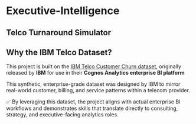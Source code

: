 # Executive-Intelligence
## Telco Turnaround Simulator 


## Why the IBM Telco Dataset?

This project is built on the [IBM Telco Customer Churn dataset](https://www.ibm.com/docs/en/cognos-analytics/11.1.0?topic=samples-telco-customer-churn), originally released by **IBM** for use in their **Cognos Analytics enterprise BI platform**

This synthetic, enterprise-grade dataset was designed by IBM to mirror real-world customer, billing, and service patterns within a telecom provider.

✅ By leveraging this dataset, the project aligns with actual enterprise BI workflows and demonstrates skills that translate directly to consulting, strategy, and executive-facing analytics roles.
